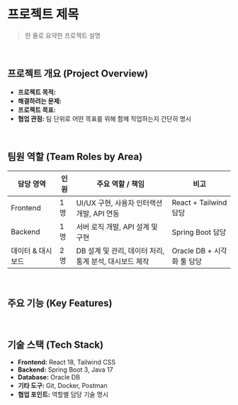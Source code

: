 # 프로젝트 제목
> 한 줄로 요약한 프로젝트 설명

<br>

## 프로젝트 개요 (Project Overview)
- **프로젝트 목적:** 
- **해결하려는 문제:** 
- **프로젝트 목표:** 
- **협업 관점:** 팀 단위로 어떤 목표를 위해 함께 작업하는지 간단히 명시

<br>

## 팀원 역할 (Team Roles by Area)
| 담당 영역 | 인원 | 주요 역할 / 책임 | 비고 |
|-----------|------|----------------|------|
| Frontend | 1명 | UI/UX 구현, 사용자 인터랙션 개발, API 연동 | React + Tailwind 담당 |
| Backend | 1명 | 서버 로직 개발, API 설계 및 구현 | Spring Boot 담당 |
| 데이터 & 대시보드 | 2명 | DB 설계 및 관리, 데이터 처리, 통계 분석, 대시보드 제작 | Oracle DB + 시각화 툴 담당 |

<br>

## 주요 기능 (Key Features)


<br>

## 기술 스택 (Tech Stack)
- **Frontend:** React 18, Tailwind CSS
- **Backend:** Spring Boot 3, Java 17
- **Database:** Oracle DB
- **기타 도구:** Git, Docker, Postman
- **협업 포인트:** 역할별 담당 기술 명시



